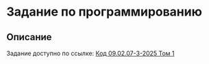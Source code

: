 # Задание по программированию

## Описание
Задание доступно по ссылке: [Код 09.02.07-3-2025 Том 1](https://bom.firpo.ru/file/public/77754/%D0%9A%D0%9E%D0%94%2009.02.07-3-2025%20%D0%A2%D0%BE%D0%BC%201.pdf)